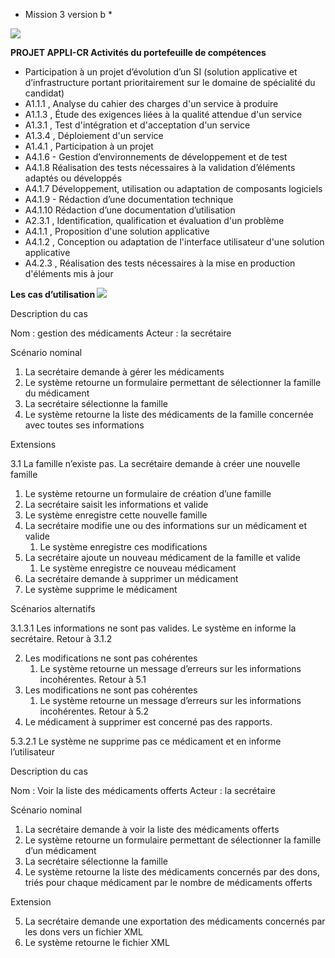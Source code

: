* Mission 3 version b *

![](Aspose.Words.8cea9e00-aa2d-4a63-bb6d-c5ce8c29405a.001.png)

**PROJET APPLI-CR Activités du portefeuille de compétences** 

- Participation à un projet d’évolution d’un SI (solution applicative et d’infrastructure portant prioritairement sur le domaine de spécialité du candidat) 
- A1.1.1 , Analyse du cahier des charges d'un service à produire 
- A1.1.3 , Étude des exigences liées à la qualité attendue d'un service 
- A1.3.1 , Test d'intégration et d'acceptation d'un service  
- A1.3.4 , Déploiement d'un service  
- A1.4.1 , Participation  à un projet  
- A4.1.6 - Gestion d’environnements de développement et de test 
- A4.1.8 Réalisation des tests nécessaires à la validation d’éléments adaptés ou développés 
- A4.1.7 Développement, utilisation ou adaptation de composants logiciels 
- A4.1.9 - Rédaction d’une documentation technique 
- A4.1.10 Rédaction d’une documentation d’utilisation 
- A2.3.1 , Identification, qualification et évaluation d'un problème  
- A4.1.1 , Proposition d'une solution applicative 
- A4.1.2 , Conception ou adaptation de l'interface utilisateur d'une solution applicative  
- A4.2.3 , Réalisation des tests nécessaires à la mise en production d'éléments mis à jour  

**Les cas d’utilisation ![](Aspose.Words.8cea9e00-aa2d-4a63-bb6d-c5ce8c29405a.002.png)**

Description du cas 

Nom : gestion des médicaments Acteur : la secrétaire 

Scénario nominal 

1. La secrétaire demande à gérer les médicaments 
1. Le système retourne un formulaire permettant de sélectionner la famille du médicament 
1. La secrétaire sélectionne la famille 
1. Le système retourne la liste des médicaments de la famille concernée avec toutes ses informations 

Extensions  

3.1 La famille n’existe pas. La secrétaire demande à créer une nouvelle famille 

1. Le système retourne un formulaire de création d’une famille 
1. La secrétaire saisit les informations et valide 
1. Le système enregistre cette nouvelle famille 
1. La secrétaire modifie une ou des informations sur un médicament et valide 
   1. Le système enregistre ces modifications 
1. La secrétaire ajoute un nouveau médicament de la famille et valide 
   1. Le système enregistre ce nouveau médicament 
1. La secrétaire demande à supprimer un médicament 
1. Le système supprime le médicament  

Scénarios alternatifs 

3.1.3.1 Les informations ne sont pas valides. Le système en informe la secrétaire. Retour à                3.1.2 

2. Les modifications ne sont pas cohérentes 
   1. Le système retourne un message d’erreurs sur les informations incohérentes. Retour à 5.1 
2. Les modifications ne sont pas cohérentes 
   1. Le système retourne un message d’erreurs sur les informations incohérentes. Retour à 5.2 
2. Le médicament à supprimer est concerné pas des rapports. 

5.3.2.1  Le système ne supprime pas ce médicament et en informe l’utilisateur 

Description du cas 

Nom : Voir la liste  des médicaments offerts Acteur : la secrétaire 

Scénario nominal 

1. La secrétaire demande à voir la liste des médicaments offerts 
1. Le système retourne un formulaire permettant de sélectionner la famille d’un médicament 
1. La secrétaire sélectionne la famille 
1. Le système retourne la liste des médicaments concernés par des dons, triés pour chaque médicament par le nombre de médicaments offerts 

Extension 

5. La secrétaire demande une exportation des médicaments concernés par les dons vers un fichier XML 
5. Le système retourne le fichier XML 
